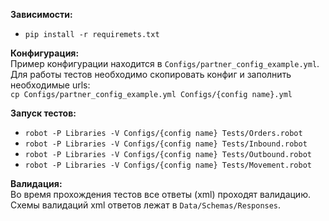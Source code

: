 **Зависимости:**
- `pip install -r requiremets.txt`


**Конфигурация:**  
Пример конфигурации находится в `Configs/partner_config_example.yml`.
Для работы тестов необходимо скопировать конфиг и заполнить необходимые urls:  
`cp Configs/partner_config_example.yml Configs/{config name}.yml`


**Запуск тестов:**
- `robot -P Libraries -V Configs/{config name} Tests/Orders.robot`
- `robot -P Libraries -V Configs/{config name} Tests/Inbound.robot`
- `robot -P Libraries -V Configs/{config name} Tests/Outbound.robot`
- `robot -P Libraries -V Configs/{config name} Tests/Movement.robot`


**Валидация:**  
Во время прохождения тестов все ответы (xml) проходят валидацию.
Схемы валидаций xml ответов лежат в `Data/Schemas/Responses`.
